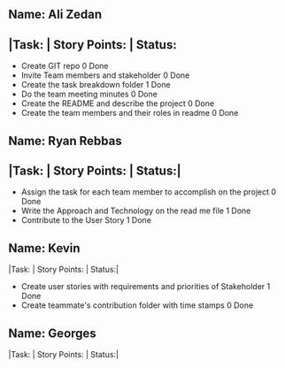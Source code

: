 Name: Ali Zedan 
-----------------------------------
|Task:                                                | Story Points:             |    Status:
-----------------------------------------
- Create GIT repo                                             0                         Done   
- Invite Team members and stakeholder                         0                         Done   
- Create the task breakdown folder                            1                         Done 
- Do the team meeting minutes                                 0                         Done 
- Create the README and describe the project                  0                         Done
- Create the team members and their roles in readme           0                         Done 


Name: Ryan Rebbas
----------------------------------

|Task:                                                              | Story Points: |    Status:|
-------------------------------------------
- Assign the task for each team member to accomplish on the project      0          Done
- Write the Approach and Technology on the read me file                  1          Done
- Contribute to the User Story                                           1          Done


Name: Kevin
----------------------------------

|Task:                                                                            | Story Points: |    Status:|
- Create user stories with requirements and priorities of Stakeholder                      1                Done
- Create teammate's contribution folder with time stamps                                   0                Done


Name: Georges
----------------------------------

|Task:                                                              | Story Points: |    Status:|
